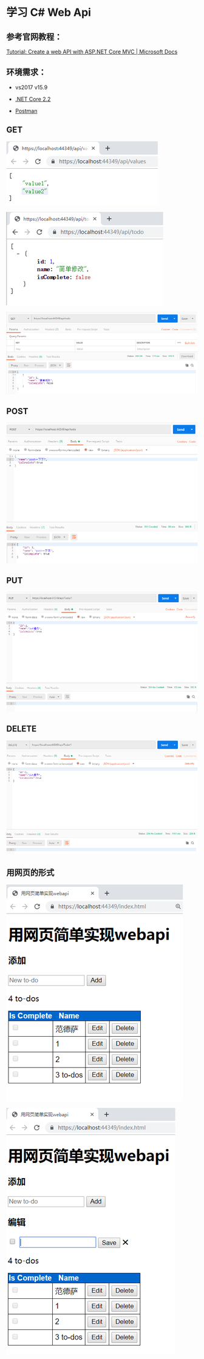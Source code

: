 # 学习 C# Web Api

## 参考官网教程：

[Tutorial: Create a web API with ASP.NET Core MVC | Microsoft Docs](https://docs.microsoft.com/en-us/aspnet/core/tutorials/first-web-api?view=aspnetcore-2.2&tabs=visual-studio)

## 环境需求：

- vs2017 v15.9

- [.NET Core 2.2](https://dotnet.microsoft.com/download/thank-you/dotnet-sdk-2.2.202-windows-x64-installer)

- [Postman](https://www.getpostman.com/apps)

## GET

![](pic/1.png)

![](pic/2.png)

![](pic/3.png)

## POST

![](pic/4.png)

## PUT

![](pic/5.png)

## DELETE

![](pic/6.png)

## 用网页的形式

![](pic/7.png)

![](pic/8.png)